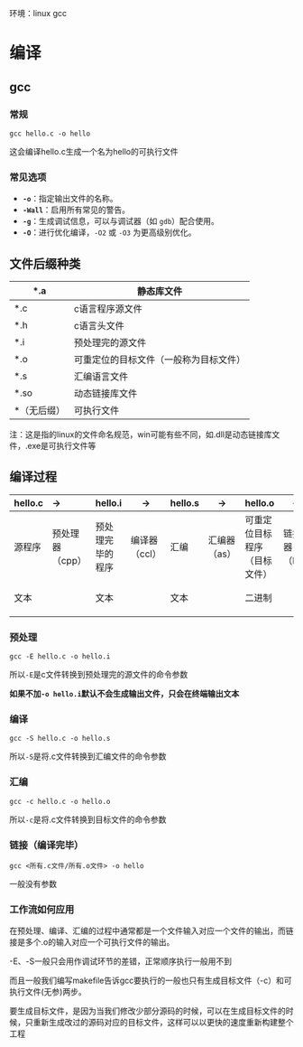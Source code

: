 环境：linux gcc

# 编译

## gcc

### 常规

```
gcc hello.c -o hello
```

这会编译hello.c生成一个名为hello的可执行文件

### 常见选项

- **`-o`**：指定输出文件的名称。
- **`-Wall`**：启用所有常见的警告。
- **`-g`**：生成调试信息，可以与调试器（如 `gdb`）配合使用。
- **`-O`**：进行优化编译，`-O2` 或 `-O3` 为更高级别优化。

## 文件后缀种类

| *.a         | 静态库文件                             |
| ----------- | -------------------------------------- |
| *.c         | c语言程序源文件                        |
| *.h         | c语言头文件                            |
| *.i         | 预处理完的源文件                       |
| *.o         | 可重定位的目标文件（一般称为目标文件） |
| *.s         | 汇编语言文件                           |
| *.so        | 动态链接库文件                         |
| *（无后缀） | 可执行文件                             |

注：这是指的linux的文件命名规范，win可能有些不同，如.dll是动态链接库文件，.exe是可执行文件等

## 编译过程

| hello.c | ->              | hello.i          | ->            | hello.s | ->           | hello.o                      | ->           | hello          |
| ------- | :-------------- | ---------------- | ------------- | ------- | ------------ | ---------------------------- | ------------ | -------------- |
| 源程序  | 预处理器（cpp） | 预处理完毕的程序 | 编译器（ccl） | 汇编    | 汇编器（as） | 可重定位目标程序（目标文件） | 链接器（ld） | 可执行目标程序 |
| 文本    |                 | 文本             |               | 文本    |              | 二进制                       |              | 二进制         |
|         |                 |                  |               |         |              |                              |              |                |



### 预处理

```
gcc -E hello.c -o hello.i
```

所以`-E`是c文件转换到预处理完的源文件的命令参数

**如果不加`-o hello.i`默认不会生成输出文件，只会在终端输出文本**

### 编译

```
gcc -S hello.c -o hello.s
```

所以`-S`是将.c文件转换到汇编文件的命令参数

### 汇编

```
gcc -c hello.c -o hello.o
```

所以`-c`是将.c文件转换到目标文件的命令参数

### 链接（编译完毕）

```
gcc <所有.c文件/所有.o文件> -o hello
```

一般没有参数

### 工作流如何应用

在预处理、编译、汇编的过程中通常都是一个文件输入对应一个文件的输出，而链接是多个.o的输入对应一个可执行文件的输出。

-E、-S一般只会用作调试环节的差错，正常顺序执行一般用不到

而且一般我们编写makefile告诉gcc要执行的一般也只有生成目标文件（-c）和可执行文件(无参)两步。

要生成目标文件，是因为当我们修改少部分源码的时候，可以在生成目标文件的时候，只重新生成改过的源码对应的目标文件，这样可以以更快的速度重新构建整个工程